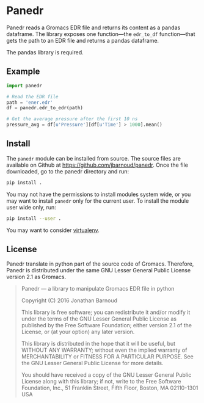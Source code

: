 Panedr
======

Panedr reads a Gromacs EDR file and returns its content as a pandas dataframe. The library exposes one function—the `edr_to_df` function—that gets the path to an EDR file and returns a pandas dataframe.

The pandas library is required.

Example
-------

```python
import panedr

# Read the EDR file
path = 'ener.edr'
df = panedr.edr_to_edr(path)

# Get the average pressure after the first 10 ns
pressure_avg = df[u'Pressure'][df[u'Time'] > 1000].mean()
```

Install
-------

The ``panedr`` module can be installed from source. The source files are available on Github at https://github.com/jbarnoud/panedr. Once the file downloaded, go to the panedr directory and run:

```bash
pip install .
```

You may not have the permissions to install modules system wide, or you may want to install ``panedr`` only for the current user. To install the module user wide only, run:

```bash
pip install --user .
```

You may want to consider [virtualenv](http://docs.python-guide.org/en/latest/dev/virtualenvs/).

License
-------

Panedr translate in python part of the source code of Gromacs. Therefore, Panedr is distributed under the same GNU Lesser General Public License version 2.1 as Gromacs.

> Panedr — a library to manipulate Gromacs EDR file in python
>
> Copyright (C) 2016  Jonathan Barnoud
> 
> This library is free software; you can redistribute it and/or
> modify it under the terms of the GNU Lesser General Public
> License as published by the Free Software Foundation; either
> version 2.1 of the License, or (at your option) any later version.
> 
> This library is distributed in the hope that it will be useful,
> but WITHOUT ANY WARRANTY; without even the implied warranty of
> MERCHANTABILITY or FITNESS FOR A PARTICULAR PURPOSE.  See the GNU
> Lesser General Public License for more details.
> 
> You should have received a copy of the GNU Lesser General Public
> License along with this library; if not, write to the Free Software
> Foundation, Inc., 51 Franklin Street, Fifth Floor, Boston, MA  02110-1301  USA
